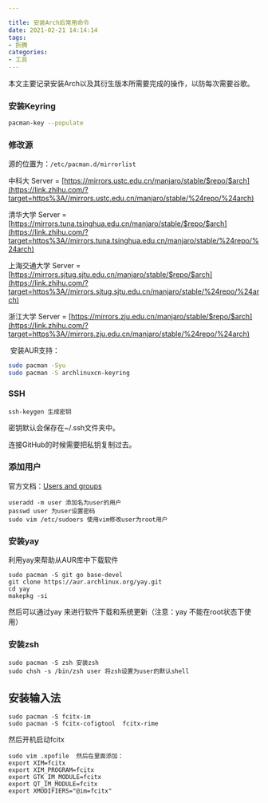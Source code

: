 ```yaml
---

title: 安装Arch后常用命令
date: 2021-02-21 14:14:14
tags: 
- 折腾
categories: 
- 工具
---
```


本文主要记录安装Arch以及其衍生版本所需要完成的操作，以防每次需要谷歌。
### 安装Keyring

```bash
pacman-key --populate
```
### 修改源

源的位置为：`/etc/pacman.d/mirrorlist` 

中科大 Server = [https://mirrors.ustc.edu.cn/manjaro/stable/$repo/$arch](https://link.zhihu.com/?target=https%3A//mirrors.ustc.edu.cn/manjaro/stable/%24repo/%24arch)

清华大学 Server = [https://mirrors.tuna.tsinghua.edu.cn/manjaro/stable/$repo/$arch](https://link.zhihu.com/?target=https%3A//mirrors.tuna.tsinghua.edu.cn/manjaro/stable/%24repo/%24arch)

上海交通大学 Server = [https://mirrors.sjtug.sjtu.edu.cn/manjaro/stable/$repo/$arch](https://link.zhihu.com/?target=https%3A//mirrors.sjtug.sjtu.edu.cn/manjaro/stable/%24repo/%24arch)

浙江大学 Server = [https://mirrors.zju.edu.cn/manjaro/stable/$repo/$arch](https://link.zhihu.com/?target=https%3A//mirrors.zju.edu.cn/manjaro/stable/%24repo/%24arch)

​	安装AUR支持：

```bash
sudo pacman -Syu 
sudo pacman -S archlinuxcn-keyring
```

### SSH

```
ssh-keygen 生成密钥
```

密钥默认会保存在~/.ssh文件夹中。

连接GitHub的时候需要把私钥复制过去。

### 添加用户

官方文档：[Users and groups](https://wiki.archlinux.org/index.php/users_and_groups) 

```
useradd -m user 添加名为user的用户
passwd user 为user设置密码
sudo vim /etc/sudoers 使用vim修改user为root用户
```

### 安装yay

利用yay来帮助从AUR库中下载软件

```
sudo pacman -S git go base-devel
git clone https://aur.archlinux.org/yay.git
cd yay
makepkg -si
```

然后可以通过yay 来进行软件下载和系统更新（注意：yay 不能在root状态下使用）

### 安装zsh

```
sudo pacman -S zsh 安装zsh
sudo chsh -s /bin/zsh user 将zsh设置为user的默认shell
```

## 安装输入法

```
sudo pacman -S fcitx-im
sudo pacman -S fcitx-cofigtool 	fcitx-rime
```

然后开机启动fcitx

```
sudo vim .xpofile  然后在里面添加：
export XIM=fcitx
export XIM_PROGRAM=fcitx
export GTK_IM_MODULE=fcitx
export QT_IM_MODULE=fcitx
export XMODIFIERS="@im=fcitx"
```
